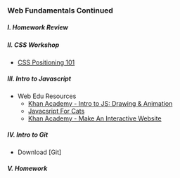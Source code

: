 ### Web Fundamentals Continued

##### I. Homework Review

##### II. CSS Workshop
* [CSS Positioning 101](http://alistapart.com/article/css-positioning-101)

##### III. Intro to Javascript
* Web Edu Resources
	* [Khan Academy - Intro to JS: Drawing & Animation]()
	* [Javacsript For Cats]()
	* [Khan Academy - Make An Interactive Website]()

##### IV. Intro to Git
* Download [Git]	

##### V. Homework
